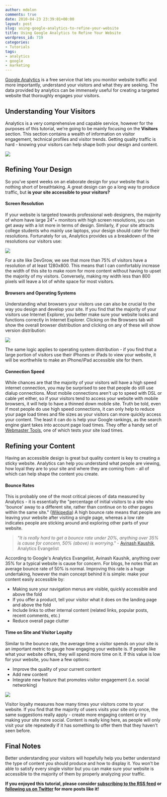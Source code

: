 ```yaml
---
author: mdolon
comments: true
date: 2010-04-23 23:39:01+00:00
layout: post
slug: using-google-analytics-to-refine-your-website
title: Using Google Analytics to Refine Your Website
wordpress_id: 719
categories:
- Tutorials
tags:
- analytics
- google
- marketing
---
```


[Google Analytics](http://www.google.com/analytics) is a free service that lets you monitor website traffic and more importantly, understand your visitors and what they are seeking.  The data provided by analytics can be immensely useful for creating a targeted website that thoroughly engages your visitors.


## Understanding Your Visitors

Analytics is a very comprehensive and capable service, however for the purposes of this tutorial, we're going to be mainly focusing on the **Visitors** section.  This section contains a wealth of information on visitor engagement, technical profiles and visitor trends.  Getting quality traffic is hard - knowing your visitors can help shape both your design and content.

![](http://devgrow.s3.amazonaws.com/assets/images/cap1.gif)


## Refining Your Design

So you've spent weeks on an elaborate design for your website that is nothing short of breathtaking.  A great design can go a long way to produce traffic, but **is your site accessible to your visitors?**


#### Screen Resolution

If your website is targeted towards professional web designers, the majority of whom have large 24"+ monitors with high screen resolutions, you can get away with a lot more in terms of design.  Similarly, if your site attracts college students who mainly use laptops, your design should cater for their resolutions.  Fortunately for us, Analytics provides us a breakdown of the resolutions our visitors use:

![](http://devgrow.s3.amazonaws.com/assets/images/cap3.gif)

For a site like DevGrow, we see that more than 75% of visitors have a resolution of at least 1280x800.  This means that I can comfortably increase the width of this site to make room for more content without having to upset the majority of my visitors.  Conversely, making my width less than 800 pixels will leave a lot of white space for most visitors.


#### Browsers and Operating Systems

Understanding what browsers your visitors use can also be crucial to the way you design and develop your site.  If you find that the majority of your visitors use Internet Explorer, you better make sure your website looks and functions correctly in Internet Explorer.  Clicking on the Browsers tab will show the overall browser distribution and clicking on any of these will show version distribution:

![](http://devgrow.s3.amazonaws.com/assets/images/cap4.gif)

The same logic applies to operating system distribution - if you find that a large portion of visitors use their iPhones or iPads to view your website, it will be worthwhile to make an iPhone/iPad accessible site for them.


#### Connection Speed

While chances are that the majority of your visitors will have a high speed internet connection, you may be surprised to see that people do still use dialup connections.  Most mobile connections aren't up to speed with DSL or cable yet either, so if your visitors tend to access your website with mobile browsers, it will help to have a thinned down mobile site.  Truth be told, even if most people do use high speed connections, it can only help to reduce your page load times and file sizes as your visitors can more quickly access your content.  The least it can do is help your Google rankings, as the search engine giant takes into account page load times.  They offer a handy set of [Webmaster Tools](http://www.google.com/webmasters/tools/), one of which tests your site load times.


## Refining your Content

Having an accessible design is great but quality content is key to creating a sticky website.  Analytics can help you understand what people are viewing, how loyal they are to your site and where they are coming from - all of which can help shape the content you create.


#### Bounce Rates

This is probably one of the most critical pieces of data measured by Analytics - it is essentially the "percentage of initial visitors to a site who 'bounce' away to a different site, rather than continue on to other pages within the same site." ([Wikipedia](http://en.wikipedia.org/wiki/Bounce_rate))  A high bounce rate means that people are leaving your website after visiting a single page, whereas a low rate indicates people are sticking around and exploring other parts of your website.


> _"It is really hard to get a bounce rate under 20%, anything over 35% is cause for concern, 50% (above) is worrying."_ - [Avinash Kaushik](http://www.kaushik.net/avinash/), Analytics Evangelist


According to Google's Analytics Evangelist, Avinash Kaushik, anything over 35% for a typical website is cause for concern.  For blogs, he notes that an average bounce rate of 50% is normal.  Improving this rate is a huge undertaking, however the main concept behind it is simple: make your content easily accessible by:

  * Making sure your navigation menus are visible, quickly accessible and above the fold
  * If you offer a product, tell your visitor what it does on the landing page and above the fold
  * Include links to other internal content (related links, popular posts, recent comments, etc.)
  * Reduce overall page clutter


#### Time on Site and Visitor Loyalty

Similar to the bounce rate, the average time a visitor spends on your site is an important metric to gauge how engaging your website is.  If people like what your website offers, they will spend more time on it.  If this value is low for your website, you have a few options:

  * Improve the quality of your current content
  * Add new content
  * Integrate new feature that promotes visitor engagement (i.e. social networking)

![](http://devgrow.s3.amazonaws.com/assets/images/cap5.gif)

Visitor loyalty measures how many times your visitors come to your website.  If you find that the majority of users visits your site only once, the same suggestions really apply - create more engaging content or try making your site more social.  Content is really king here, as people will only visit your site repeatedly if it has something to offer them that they haven't seen before.


## Final Notes

Better understanding your visitors will hopefully help you better understand the type of content you should produce and how to display it.  You won't be able to satisfy every single visitor but you can make sure your website is accessible to the majority of them by properly analyzing your traffic.

**If you enjoyed this tutorial, please consider [subscribing to the RSS feed](http://feeds.feedburner.com/devgrow) or [following us on Twitter](http://twitter.com/ThinkDevGrow) for more posts like it!**